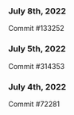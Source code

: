 ### July 8th, 2022

Commit #133252

### July 5th, 2022

Commit #314353


### July 4th, 2022

Commit #72281
